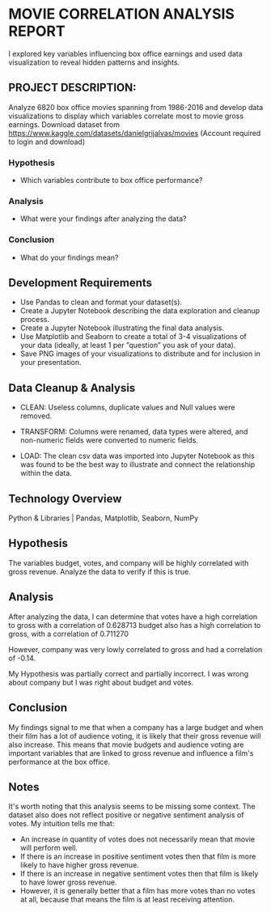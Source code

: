# **MOVIE CORRELATION ANALYSIS REPORT** 

I explored key variables influencing box office earnings and used data visualization to reveal hidden patterns and insights.

## PROJECT DESCRIPTION:

Analyze 6820 box office movies spanning from 1986-2016 and develop data visualizations to display which variables correlate most to movie gross earnings. Download dataset from https://www.kaggle.com/datasets/danielgrijalvas/movies (Account required to login and download) 

### Hypothesis
- Which variables contribute to box office performance?

### Analysis
- What were your findings after analyzing the data?

### Conclusion
- What do your findings mean?

## Development Requirements

- Use Pandas to clean and format your dataset(s).
- Create a Jupyter Notebook describing the data exploration and cleanup process.
- Create a Jupyter Notebook illustrating the final data analysis.
- Use Matplotlib and Seaborn to create a total of 3-4 visualizations of your data (ideally, at least 1 per ”question” you ask of your data).
- Save PNG images of your visualizations to distribute and for inclusion in your presentation.

## Data Cleanup & Analysis
- CLEAN: Useless columns, duplicate values and Null values were removed.

- TRANSFORM: Columns were renamed, data types were altered, and non-numeric fields were converted to numeric fields.

- LOAD: The clean csv data was imported into Jupyter Notebook as this was found to be the best way to illustrate and connect the relationship within the data.

## Technology Overview
Python & Libraries | Pandas, Matplotlib, Seaborn, NumPy

## Hypothesis
The variables budget, votes, and company will be highly correlated with gross revenue. 
Analyze the data to verify if this is true.

## Analysis
After analyzing the data, I can determine that votes have a high correlation to gross with a correlation of 0.628713
budget also has a high correlation to gross, with a correlation of 0.711270

However, company was very lowly correlated to gross and had a correlation of -0.14.

My Hypothesis was partially correct and partially incorrect. I was wrong about company but I was right about budget and votes.

## Conclusion
My findings signal to me that when a company has a large budget and when their film has a lot of audience voting, it is likely that their gross revenue will also increase.
This means that movie budgets and audience voting are important variables that are linked to gross revenue and influence a film's performance at the box office.

## Notes
It's worth noting that this analysis seems to be missing some context. The dataset also does not reflect positive or negative sentiment analysis of votes. My intuition tells me that:
- An increase in quantity of votes does not necessarily mean that movie will perform well.
- If there is an increase in positive sentiment votes then that film is more likely to have higher gross revenue.
- If there is an increase in negative sentiment votes then that film is likely to have lower gross revenue.
- However, it is generally better that a film has more votes than no votes at all, because that means the film is at least receiving attention.
